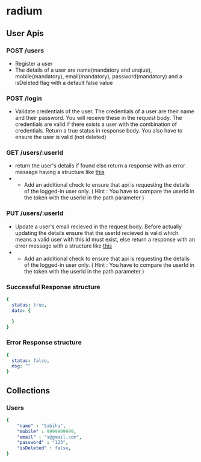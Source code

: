 # radium

## User Apis

### POST /users

- Register a user 
- The details of a user are name(mandatory and unqiue), mobile(mandatory), email(mandatory), password(mandatory) and a isDeleted flag with a default false value

### POST /login

- Validate credentials of the user. The credentials of a user are their name and their password. You will receive these in the request body. The credentials are valid if there exists a user with the combination of credentials. Return a true status in response body. You also have to ensure the user is valid (not deleted) 


### GET /users/:userId
- return the user's details if found else return a response with an error message having a structure like [this](#error-response-structure) 
- + Add an additional check to ensure that api is requesting the details of the logged-in user only. ( Hint : You have to compare the userId in the token with the userId in the path parameter )

### PUT /users/:userId

- Update a user's email recieved in the request body. Before actually updating the details ensure that the userId recieved is valid which means a valid user with this id must exist, else return a response with an error message with a structure like [this](#error-response-structure) 
- + Add an additional check to ensure that api is requesting the details of the logged-in user only. ( Hint : You have to compare the userId in the token with the userId in the path parameter )

### Successful Response structure
```yaml
{
  status: true,
  data: {

  }
}
```
### Error Response structure
```yaml
{
  status: false,
  msg: ""
}
```

## Collections
### Users
```yaml
{
    "name" : "Sabiha",
    "mobile" : 9999999999,
    "email" : "s@gmail.com",
    "password" : "123",
    "isDeleted" : false,
}
```


